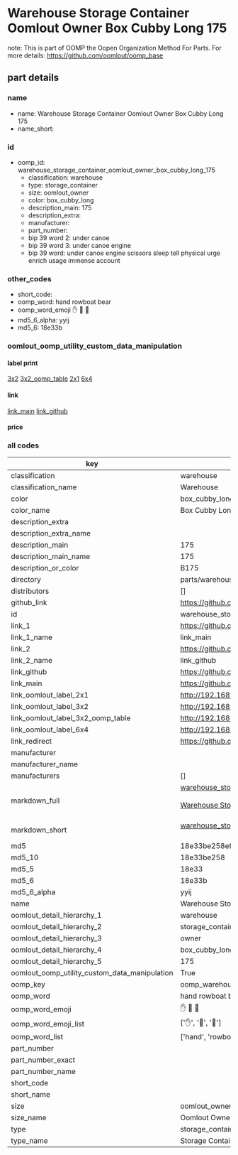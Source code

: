 # Warehouse Storage Container Oomlout Owner Box Cubby Long 175  

note: This is part of OOMP the Oopen Organization Method For Parts. For more details: https://github.com/oomlout/oomp_base

##  part details
  







### name
* name: Warehouse Storage Container Oomlout Owner Box Cubby Long 175
* name_short: 
### id
* oomp_id: warehouse_storage_container_oomlout_owner_box_cubby_long_175
  * classification: warehouse
  * type: storage_container
  * size: oomlout_owner
  * color: box_cubby_long
  * description_main: 175
  * description_extra: 
  * manufacturer: 
  * part_number: 
  * bip 39 word 2: under canoe
  * bip 39 word 3: under canoe engine
  * bip 39 word: under canoe engine scissors sleep tell physical urge enrich usage immense account

### other_codes
* short_code: 
* oomp_word: hand rowboat bear
* oomp_word_emoji :hand: :rowboat: :bear:
* md5_6_alpha: yyij
* md5_6: 18e33b






### oomlout_oomp_utility_custom_data_manipulation
#### label print
[3x2](http://192.168.1.245:1112/?label=oomp%20yyij)
[3x2_oomp_table](http://192.168.1.108:1112/?label=oomp%20yyij)
[2x1](http://192.168.1.242:1112/?label=oomp%20yyij)
[6x4](http://192.168.1.55:1112/?label=oomp%20yyij)    

#### link

[link_main](https://github.com/oomlout/oomlout_oomp_version_1_messy/tree/main/parts/warehouse_storage_container_oomlout_owner_box_cubby_long_175) [link_github](https://github.com/oomlout/oomlout_oomp_version_1_messy/tree/main/parts/warehouse_storage_container_oomlout_owner_box_cubby_long_175)                             

#### price







### all codes 
| key | value |  
| --- | --- |  
| classification | warehouse |  
| classification_name | Warehouse |  
| color | box_cubby_long |  
| color_name | Box Cubby Long |  
| description_extra |  |  
| description_extra_name |  |  
| description_main | 175 |  
| description_main_name | 175 |  
| description_or_color | B175 |  
| directory | parts/warehouse_storage_container_oomlout_owner_box_cubby_long_175 |  
| distributors | [] |  
| github_link | https://github.com/oomlout/oomlout_oomp_part_src/tree/main/parts/warehouse_storage_container_oomlout_owner_box_cubby_long_175 |  
| id | warehouse_storage_container_oomlout_owner_box_cubby_long_175 |  
| link_1 | https://github.com/oomlout/oomlout_oomp_version_1_messy/tree/main/parts/warehouse_storage_container_oomlout_owner_box_cubby_long_175 |  
| link_1_name | link_main |  
| link_2 | https://github.com/oomlout/oomlout_oomp_version_1_messy/tree/main/parts/warehouse_storage_container_oomlout_owner_box_cubby_long_175 |  
| link_2_name | link_github |  
| link_github | https://github.com/oomlout/oomlout_oomp_version_1_messy/tree/main/parts/warehouse_storage_container_oomlout_owner_box_cubby_long_175 |  
| link_main | https://github.com/oomlout/oomlout_oomp_version_1_messy/tree/main/parts/warehouse_storage_container_oomlout_owner_box_cubby_long_175 |  
| link_oomlout_label_2x1 | http://192.168.1.242:1112/?label=oomp%20yyij |  
| link_oomlout_label_3x2 | http://192.168.1.245:1112/?label=oomp%20yyij |  
| link_oomlout_label_3x2_oomp_table | http://192.168.1.108:1112/?label=oomp%20yyij |  
| link_oomlout_label_6x4 | http://192.168.1.55:1112/?label=oomp%20yyij |  
| link_redirect | https://github.com/oomlout/oomlout_oomp_version_1_messy/tree/main/parts/warehouse_storage_container_oomlout_owner_box_cubby_long_175 |  
| manufacturer |  |  
| manufacturer_name |  |  
| manufacturers | [] |  
| markdown_full | [warehouse_storage_container_oomlout_owner_box_cubby_long_175](none)<br>[](none)<br>[Warehouse Storage Container Oomlout Owner Box Cubby Long 175](none)<br><br> |  
| markdown_short | [warehouse_storage_container_oomlout_owner_box_cubby_long_175](none)<br><br> |  
| md5 | 18e33be258ef747f7b659c1094c86766 |  
| md5_10 | 18e33be258 |  
| md5_5 | 18e33 |  
| md5_6 | 18e33b |  
| md5_6_alpha | yyij |  
| name | Warehouse Storage Container Oomlout Owner Box Cubby Long 175 |  
| oomlout_detail_hierarchy_1 | warehouse |  
| oomlout_detail_hierarchy_2 | storage_container |  
| oomlout_detail_hierarchy_3 | owner |  
| oomlout_detail_hierarchy_4 | box_cubby_long |  
| oomlout_detail_hierarchy_5 | 175 |  
| oomlout_oomp_utility_custom_data_manipulation | True |  
| oomp_key | oomp_warehouse_storage_container_oomlout_owner_box_cubby_long_175 |  
| oomp_word | hand rowboat bear |  
| oomp_word_emoji | :hand: :rowboat: :bear: |  
| oomp_word_emoji_list | [':hand:', ':rowboat:', ':bear:'] |  
| oomp_word_list | ['hand', 'rowboat', 'bear'] |  
| part_number |  |  
| part_number_exact |  |  
| part_number_name |  |  
| short_code |  |  
| short_name |  |  
| size | oomlout_owner |  
| size_name | Oomlout Owner |  
| type | storage_container |  
| type_name | Storage Container |  

